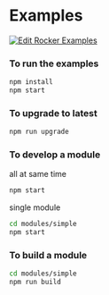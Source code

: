 # Examples

[![Edit Rocker Examples](https://codesandbox.io/static/img/play-codesandbox.svg)](https://codesandbox.io/p/sandbox/rocker-examples-nvqbev)

### To run the examples

```bash
npm install
npm start
```

### To upgrade to latest

```bash
npm run upgrade
```

### To develop a module

all at same time

```bash
npm start
```

single module

```bash
cd modules/simple
npm start
```

### To build a module

```bash
cd modules/simple
npm run build
```
